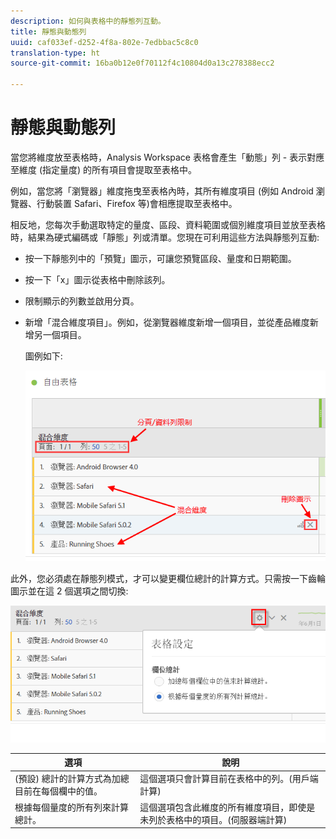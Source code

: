 ```yaml
---
description: 如何與表格中的靜態列互動。
title: 靜態與動態列
uuid: caf033ef-d252-4f8a-802e-7edbbac5c8c0
translation-type: ht
source-git-commit: 16ba0b12e0f70112f4c10804d0a13c278388ecc2

---
```



# 靜態與動態列

當您將維度放至表格時，Analysis Workspace 表格會產生「動態」列 - 表示對應至維度 (指定量度) 的所有項目會提取至表格中。

例如，當您將「瀏覽器」維度拖曳至表格內時，其所有維度項目 (例如 Android 瀏覽器、行動裝置 Safari、Firefox 等)會相應提取至表格中。

相反地，您每次手動選取特定的量度、區段、資料範圍或個別維度項目並放至表格時，結果為硬式編碼或「靜態」列或清單。您現在可利用這些方法與靜態列互動:

* 按一下靜態列中的「預覽」圖示，可讓您預覽區段、量度和日期範圍。
* 按一下「x」圖示從表格中刪除該列。
* 限制顯示的列數並啟用分頁。
* 新增「混合維度項目」。例如，從瀏覽器維度新增一個項目，並從產品維度新增另一個項目。

   圖例如下:

   ![](assets/static_rows.png)

此外，您必須處在靜態列模式，才可以變更欄位總計的計算方式。只需按一下齒輪圖示並在這 2 個選項之間切換:

![](assets/column-totals.png)

| 選項 | 說明 |
|---|---|
| (預設) 總計的計算方式為加總目前在每個欄中的值。 | 這個選項只會計算目前在表格中的列。(用戶端計算) |
| 根據每個量度的所有列來計算總計。 | 這個選項包含此維度的所有維度項目，即使是未列於表格中的項目。(伺服器端計算) |

